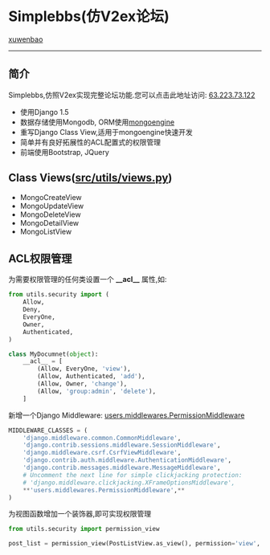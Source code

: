Simplebbs(仿V2ex论坛)
=========


[xuwenbao](https://github.com/xuwenbao)  
- - -


简介
---------
Simplebbs,仿照V2ex实现完整论坛功能.您可以点击此地址访问: [63.223.73.122](http://63.223.73.122)  
+ 使用Django 1.5
+ 数据存储使用Mongodb, ORM使用[mongoengine](http://mongoengine.org/)
+ 重写Django Class View,适用于mongoengine快速开发
+ 简单并有良好拓展性的ACL配置式的权限管理
+ 前端使用Bootstrap, JQuery


Class Views([src/utils/views.py](./src/utils/views.py))
--------
+ MongoCreateView
+ MongoUpdateView
+ MongoDeleteView
+ MongoDetailView
+ MongoListView


ACL权限管理
--------

为需要权限管理的任何类设置一个 **\_\_acl\_\_** 属性,如:  
```python
from utils.security import (
    Allow,
    Deny,
    EveryOne,
    Owner,
    Authenticated,
)

class MyDocumnet(object):
    __acl__ = [
        (Allow, EveryOne, 'view'),
        (Allow, Authenticated, 'add'),
        (Allow, Owner, 'change'),
        (Allow, 'group:admin', 'delete'),
    ]
```  
新增一个Django Middleware: [users.middlewares.PermissionMiddleware](./src/users/middlewares.py)  
```python
MIDDLEWARE_CLASSES = (
    'django.middleware.common.CommonMiddleware',
    'django.contrib.sessions.middleware.SessionMiddleware',
    'django.middleware.csrf.CsrfViewMiddleware',
    'django.contrib.auth.middleware.AuthenticationMiddleware',
    'django.contrib.messages.middleware.MessageMiddleware',
    # Uncomment the next line for simple clickjacking protection:
    # 'django.middleware.clickjacking.XFrameOptionsMiddleware',
    **'users.middlewares.PermissionMiddleware',**
)
```  

为视图函数增加一个装饰器,即可实现权限管理  
```python
from utils.security import permission_view

post_list = permission_view(PostListView.as_view(), permission='view', model=Post)
```  